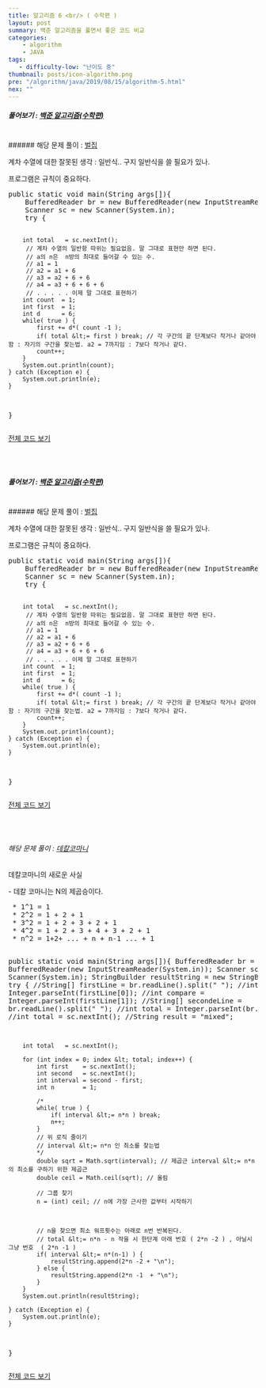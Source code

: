 ```yaml
---
title: 알고리즘 6 <br/> ( 수학편 )
layout: post
summary: 백준 알고리즘을 풀면서 좋은 코드 비교 
categories: 
    - algorithm
    - JAVA
tags: 
   - difficulty-low: "난이도 중"
thumbnail: posts/icon-algorithm.png
pre: "/algorithm/java/2019/08/15/algorithm-5.html"
nex: ""
---
```

##### 풀어보기 : <a href="https://www.acmicpc.net/step/8" target="_blank"> 백준 알고리즘(수학편)</a> 

<br/>
###### 해당 문제 풀이 : <a href="https://www.acmicpc.net/problem/2292" target="_blank"> 벌집 </a> 

<p class="text-danger bold-text"> 계차 수열에 대한 잘못된 생각 : 일반식.. 구지 일반식을 쓸 필요가 있나.</p>
<p class="text-danger bold-text"> 프로그램은 규칙이 중요하다.</p>
<pre>
public static void main(String args[]){
    BufferedReader br = new BufferedReader(new InputStreamReader(System.in));
    Scanner sc = new Scanner(System.in);
    try {
    

        int total   = sc.nextInt();
         // 계차 수열의 일반항 따위는 필요없음. 말 그대로 표현만 하면 된다.
         // a의 n은  n방의 최대로 들어갈 수 있는 수.
         // a1 = 1 
         // a2 = a1 + 6 
         // a3 = a2 + 6 + 6
         // a4 = a3 + 6 + 6 + 6
         // . . . . . 이제 말 그대로 표현하기
        int count  = 1;
        int first  = 1;
        int d      = 6;
        while( true ) {
            first += d*( count -1 );
            if( total &lt;= first ) break; // 각 구간의 끝 단계보다 작거나 같아야함 : 자기의 구간을 찾는법. a2 = 7까지임 : 7보다 작거나 같다. 
            count++;
        }
        System.out.println(count);
    } catch (Exception e) {
        System.out.println(e);
    } 
}
</pre>
<p class="bold-text"><a href="https://github.com/7271kim/Single_JAVA_Project/blob/master/src/algorithm/math/Sequence.java" target="_blank">전체 코드 보기</a></p>
<br/>
<br/>

##### 풀어보기 : <a href="https://www.acmicpc.net/step/8" target="_blank"> 백준 알고리즘(수학편)</a> 

<br/>
###### 해당 문제 풀이 : <a href="https://www.acmicpc.net/problem/2292" target="_blank"> 벌집 </a> 

<p class="text-danger bold-text"> 계차 수열에 대한 잘못된 생각 : 일반식.. 구지 일반식을 쓸 필요가 있나.</p>
<p class="text-danger bold-text"> 프로그램은 규칙이 중요하다.</p>
<pre>
public static void main(String args[]){
    BufferedReader br = new BufferedReader(new InputStreamReader(System.in));
    Scanner sc = new Scanner(System.in);
    try {
    

        int total   = sc.nextInt();
         // 계차 수열의 일반항 따위는 필요없음. 말 그대로 표현만 하면 된다.
         // a의 n은  n방의 최대로 들어갈 수 있는 수.
         // a1 = 1 
         // a2 = a1 + 6 
         // a3 = a2 + 6 + 6
         // a4 = a3 + 6 + 6 + 6
         // . . . . . 이제 말 그대로 표현하기
        int count  = 1;
        int first  = 1;
        int d      = 6;
        while( true ) {
            first += d*( count -1 );
            if( total &lt;= first ) break; // 각 구간의 끝 단계보다 작거나 같아야함 : 자기의 구간을 찾는법. a2 = 7까지임 : 7보다 작거나 같다. 
            count++;
        }
        System.out.println(count);
    } catch (Exception e) {
        System.out.println(e);
    } 
}
</pre>
<p class="bold-text"><a href="https://github.com/7271kim/Single_JAVA_Project/blob/master/src/algorithm/math/Sequence.java" target="_blank">전체 코드 보기</a></p>
<br/>
<br/>

###### 해당 문제 풀이 : <a href="https://www.acmicpc.net/problem/1011" target="_blank"> 데칼코마니 </a> 

<p class="text-danger bold-text"> 데칼코마니의 새로운 사실</p>
 - 데칼 코마니는 N의 제곱승이다.
<pre>
 * 1^1 = 1
 * 2^2 = 1 + 2 + 1
 * 3^2 = 1 + 2 + 3 + 2 + 1
 * 4^2 = 1 + 2 + 3 + 4 + 3 + 2 + 1
 * n^2 = 1+2+ ... + n + n-1 ... + 1
 
public static void main(String args[]){
    BufferedReader br = new BufferedReader(new InputStreamReader(System.in));
    Scanner sc = new Scanner(System.in);
    StringBuilder resultString = new StringBuilder();
    try {
        //String[] firstLine = br.readLine().split(" ");
        //int total   = Integer.parseInt(firstLine[0]);
        //int compare = Integer.parseInt(firstLine[1]);
        //String[] secondeLine = br.readLine().split(" ");
        //int total = Integer.parseInt(br.readLine());
        //int total = sc.nextInt();
        //String result = "mixed";
        
        int total   = sc.nextInt();
        
        for (int index = 0; index &lt; total; index++) {
            int first    = sc.nextInt();
            int second   = sc.nextInt();
            int interval = second - first;
            int n        = 1;
            
            /*
            while( true ) {
                if( interval &lt;= n*n ) break;
                n++;
            }
            // 위 로직 줄이기
            // interval &lt;= n*n 인 최소를 찾는법
            */
            double sqrt = Math.sqrt(interval); // 제곱근 interval &lt;= n*n 의 최소를 구하기 위한 제곱근
            double ceil = Math.ceil(sqrt); // 올림
            
            // 그룹 찾기
            n = (int) ceil; // n에 가장 근사한 값부터 시작하기
            
            
            
            // n을 찾으면 최소 워프횟수는 아래로 n번 반복된다.
            // total &lt;= n*n - n 작을 시 한단계 아래 번호 ( 2*n -2 ) , 아닐시 그냥 번호  ( 2*n -1 )
            if( interval &lt;= n*(n-1) ) {
                resultString.append(2*n -2 + "\n");
            } else {
                resultString.append(2*n -1  + "\n");
            }
        }
        System.out.println(resultString);
        
    } catch (Exception e) {
        System.out.println(e);
    } 
}
</pre>
<p class="bold-text"><a href="https://github.com/7271kim/Single_JAVA_Project/blob/master/src/algorithm/math/Decalcomani.java" target="_blank">전체 코드 보기</a></p>
<br/>
<br/>